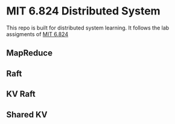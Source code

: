 # MIT 6.824 Distributed System
This repo is built for distributed system learning. It follows the lab assigments of [MIT 6.824](https://pdos.csail.mit.edu/6.824/schedule.html)

## MapReduce

## Raft

## KV Raft

## Shared KV
